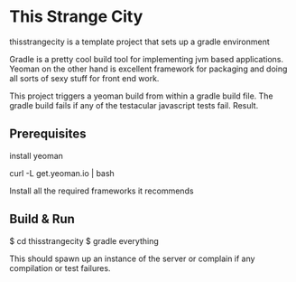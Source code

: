 # This Strange City #

thisstrangecity is a template project that sets up a gradle environment

Gradle is a pretty cool build tool for implementing jvm based applications.
Yeoman on the other hand is excellent framework for packaging and doing all sorts of sexy stuff for front end work.

This project triggers a yeoman build from within a gradle build file. The gradle build fails
if any of the testacular javascript tests fail. Result.

## Prerequisites ##
install yeoman

curl -L get.yeoman.io | bash

Install all the required frameworks it recommends


## Build & Run ##

$ cd thisstrangecity
$ gradle everything

This should spawn up an instance of the server or complain if any compilation or test failures.

